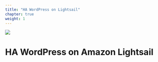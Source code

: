```yaml
---
title: "HA WordPress on Lightsail"
chapter: true
weight: 1
---
```


![](./images/amazon-lightsail.jpg?width=100pc)


# HA WordPress on Amazon Lightsail


